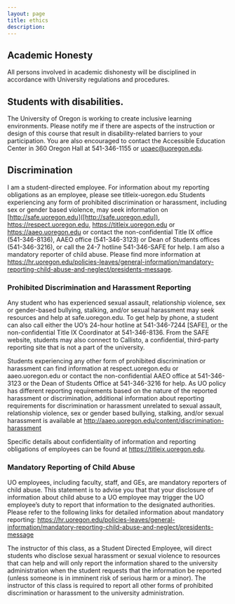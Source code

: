 ```yaml
---
layout: page
title: ethics
description: 
---
```


## Academic Honesty

All persons involved in academic dishonesty will be disciplined in accordance with University regulations and procedures.

## Students with disabilities.

The University of Oregon is working to create inclusive learning environments. Please notify me if there are aspects of the instruction or design of this course that result in disability-related barriers to your participation. You are also encouraged to contact the Accessible Education Center in 360 Oregon Hall at 541-346-1155 or uoaec@uoregon.edu.

## Discrimination

I am a student-directed employee. For information about my reporting obligations as an employee, please see titleix-uoregon.edu Students experiencing any form of prohibited discrimination or harassment, including sex or gender based violence, may seek information on [http://safe.uoregon.edu]([http://safe.uoregon.edu]), https://respect.uoregon.edu, https://titleix.uoregon.edu or https://aaeo.uoregon.edu or contact the non-confidential Title IX office (541-346-8136), AAEO office (541-346-3123) or Dean of Students offices (541-346-3216), or call the 24-7 hotline 541-346-SAFE for help. I am also a mandatory reporter of child abuse. Please find more information at https://hr.uoregon.edu/policies-leaves/general-information/mandatory-reporting-child-abuse-and-neglect/presidents-message.

### Prohibited Discrimination and Harassment Reporting

Any student who has experienced sexual assault, relationship violence, sex or gender-based bullying, stalking, and/or sexual harassment may seek resources and help at safe.uoregon.edu. To get help by phone, a student can also call either the UO’s 24-hour hotline at 541-346-7244 [SAFE], or the non-confidential Title IX Coordinator at 541-346-8136. From the SAFE website, students may also connect to Callisto, a confidential, third-party reporting site that is not a part of the university.

Students experiencing any other form of prohibited discrimination or harassment can find information at respect.uoregon.edu or aaeo.uoregon.edu or contact the non-confidential AAEO office at 541-346-3123 or the Dean of Students Office at 541-346-3216 for help. As UO policy has different reporting requirements based on the nature of the reported harassment or discrimination, additional information about reporting requirements for discrimination or harassment unrelated to sexual assault, relationship violence, sex or gender based bullying, stalking, and/or sexual harassment is available at http://aaeo.uoregon.edu/content/discrimination-harassment

Specific details about confidentiality of information and reporting obligations of employees can be found at https://titleix.uoregon.edu.

### Mandatory Reporting of Child Abuse

UO employees, including faculty, staff, and GEs, are mandatory reporters of child abuse. This statement is to advise you that that your disclosure of information about child abuse to a UO employee may trigger the UO employee’s duty to report that information to the designated authorities. Please refer to the following links for detailed information about mandatory reporting: https://hr.uoregon.edu/policies-leaves/general-information/mandatory-reporting-child-abuse-and-neglect/presidents-message

The instructor of this class, as a Student Directed Employee, will direct students who disclose sexual harassment or sexual violence to resources that can help and will only report the information shared to the university administration when the student requests that the information be reported (unless someone is in imminent risk of serious harm or a minor). The instructor of this class is required to report all other forms of prohibited discrimination or harassment to the university administration.
